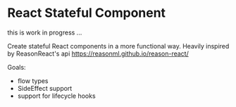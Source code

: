 # React Stateful Component

this is work in progress ...

Create stateful React components in a more functional way. Heavily inspired by ReasonReact's api
https://reasonml.github.io/reason-react/

Goals:
- flow types
- SideEffect support
- support for lifecycle hooks
